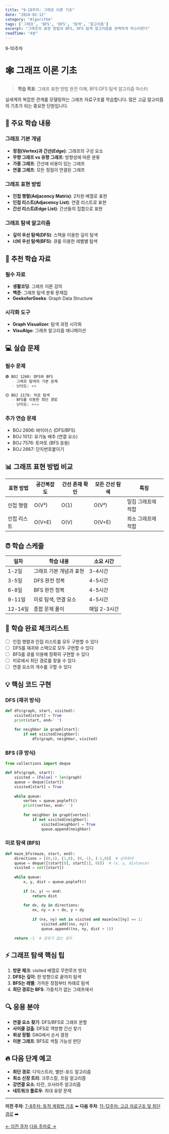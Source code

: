 ```yaml
---
title: "9-10주차: 그래프 이론 기초"
date: "2024-02-12"
category: "Algorithm"
tags: ['그래프', 'BFS', 'DFS', '탐색', '알고리즘']
excerpt: "그래프의 표현 방법과 BFS, DFS 탐색 알고리즘을 완벽하게 마스터한다"
readTime: "4분"
---
```


<div class="week-badge">9-10주차</div>

# 🕸️ 그래프 이론 기초

> **학습 목표**: 그래프 표현 방법 완전 이해, BFS·DFS 탐색 알고리즘 마스터

실세계의 복잡한 관계를 모델링하는 그래프 자료구조를 학습합니다. 많은 고급 알고리즘의 기초가 되는 중요한 단원입니다.

## 📖 주요 학습 내용

### 그래프 기본 개념
- **정점(Vertex)과 간선(Edge)**: 그래프의 구성 요소
- **무향 그래프 vs 유향 그래프**: 방향성에 따른 분류
- **가중 그래프**: 간선에 비용이 있는 그래프
- **연결 그래프**: 모든 정점이 연결된 그래프

### 그래프 표현 방법
- **인접 행렬(Adjacency Matrix)**: 2차원 배열로 표현
- **인접 리스트(Adjacency List)**: 연결 리스트로 표현
- **간선 리스트(Edge List)**: 간선들의 집합으로 표현

### 그래프 탐색 알고리즘
- **깊이 우선 탐색(DFS)**: 스택을 이용한 깊이 탐색
- **너비 우선 탐색(BFS)**: 큐를 이용한 레벨별 탐색

## 🎯 추천 학습 자료

### 필수 자료
- **생활코딩**: 그래프 이론 강의
- **백준**: 그래프 탐색 분류 문제집
- **GeeksforGeeks**: Graph Data Structure

### 시각화 도구
- **Graph Visualizer**: 탐색 과정 시각화
- **VisuAlgo**: 그래프 알고리즘 애니메이션

## 💻 실습 문제

### 필수 문제
```markdown
🟢 BOJ 1260: DFS와 BFS
   - 그래프 탐색의 기본 문제
   - 난이도: ⭐⭐

🟡 BOJ 2178: 미로 탐색  
   - BFS를 이용한 최단 경로
   - 난이도: ⭐⭐⭐
```

### 추가 연습 문제
- BOJ 2606: 바이러스 (DFS/BFS)
- BOJ 1012: 유기농 배추 (연결 요소)
- BOJ 7576: 토마토 (BFS 응용)
- BOJ 2667: 단지번호붙이기

## 📊 그래프 표현 방법 비교

| 표현 방법 | 공간복잡도 | 간선 존재 확인 | 모든 간선 탐색 | 특징 |
|-----------|------------|----------------|----------------|------|
| 인접 행렬 | O(V²) | O(1) | O(V²) | 밀집 그래프에 적합 |
| 인접 리스트 | O(V+E) | O(V) | O(V+E) | 희소 그래프에 적합 |

## ⏰ 학습 스케줄

| 일차 | 학습 내용 | 소요 시간 |
|------|-----------|-----------|
| 1-2일 | 그래프 기본 개념과 표현 | 3-4시간 |
| 3-5일 | DFS 완전 정복 | 4-5시간 |
| 6-8일 | BFS 완전 정복 | 4-5시간 |
| 9-11일 | 미로 탐색, 연결 요소 | 4-5시간 |
| 12-14일 | 종합 문제 풀이 | 매일 2-3시간 |

## 🎉 학습 완료 체크리스트

- [ ] 인접 행렬과 인접 리스트를 모두 구현할 수 있다
- [ ] DFS를 재귀와 스택으로 모두 구현할 수 있다
- [ ] BFS를 큐를 이용해 정확히 구현할 수 있다
- [ ] 미로에서 최단 경로를 찾을 수 있다
- [ ] 연결 요소의 개수를 구할 수 있다

## 💡 핵심 코드 구현

### DFS (재귀 방식)
```python
def dfs(graph, start, visited):
    visited[start] = True
    print(start, end=' ')
    
    for neighbor in graph[start]:
        if not visited[neighbor]:
            dfs(graph, neighbor, visited)
```

### BFS (큐 방식)  
```python
from collections import deque

def bfs(graph, start):
    visited = [False] * len(graph)
    queue = deque([start])
    visited[start] = True
    
    while queue:
        vertex = queue.popleft()
        print(vertex, end=' ')
        
        for neighbor in graph[vertex]:
            if not visited[neighbor]:
                visited[neighbor] = True
                queue.append(neighbor)
```

### 미로 탐색 (BFS)
```python
def maze_bfs(maze, start, end):
    directions = [(0,1), (1,0), (0,-1), (-1,0)]  # 상하좌우
    queue = deque([(start[0], start[1], 0)])  # (x, y, distance)
    visited = set([start])
    
    while queue:
        x, y, dist = queue.popleft()
        
        if (x, y) == end:
            return dist
            
        for dx, dy in directions:
            nx, ny = x + dx, y + dy
            
            if (nx, ny) not in visited and maze[nx][ny] == 1:
                visited.add((nx, ny))
                queue.append((nx, ny, dist + 1))
    
    return -1  # 경로가 없는 경우
```

## ⚡ 그래프 탐색 핵심 팁

1. **방문 체크**: visited 배열로 무한루프 방지
2. **DFS는 깊이**: 한 방향으로 끝까지 탐색
3. **BFS는 레벨**: 가까운 정점부터 차례로 탐색  
4. **최단 경로는 BFS**: 가중치가 없는 그래프에서

## 🔍 응용 분야

- **연결 요소 찾기**: DFS/BFS로 그래프 분할
- **사이클 검출**: DFS로 역방향 간선 찾기
- **위상 정렬**: DAG에서 순서 결정
- **이분 그래프**: BFS로 색칠 가능성 판단

## 🔥 다음 단계 예고

- **최단 경로**: 다익스트라, 벨만-포드 알고리즘
- **최소 신장 트리**: 크루스칼, 프림 알고리즘  
- **강연결 요소**: 타잔, 코사라주 알고리즘
- **네트워크 플로우**: 최대 유량 문제

---

**이전 주차**: [7-8주차: 동적 계획법 기초](../week7-8) ⬅️
**다음 주차**: [11-12주차: 고급 자료구조 및 최단경로](../week11-12) ➡️

<div class="text-center">
  <a href="../week7-8" class="btn-secondary">← 이전 주차</a>
  <a href="../week11-12" class="btn">다음 주차로 →</a>
</div>